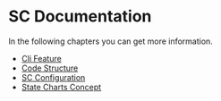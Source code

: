 # SC Documentation
In the following chapters you can get more information. 

- [Cli Feature](features.md)
- [Code Structure](structure.md)
- [SC Configuration](configration.md)
- [State Charts Concept](concept.md)